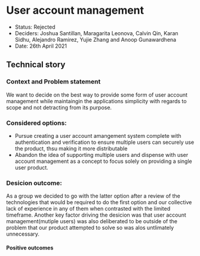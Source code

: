 #  User account management 

* Status: Rejected
* Deciders: Joshua Santillan, Maragarita Leonova, Calvin Qin, Karan Sidhu, Alejandro Ramirez, Yujie Zhang and Anoop Gunawardhena
* Date: 26th April 2021

## Technical story

### Context and Problem statement
We want to decide on the best way to provide some form of user account management while maintaingin the applications simplicity with regards to scope
and not detracting from its purpose.

### Considered options:
* Pursue creating a user account amangement system complete with authentication and verification to ensure multiple users can securely use the product, thsu making it more distributable
* Abandon the idea of supporting multiple users and dispense with user account management as a concept to focus solely on providing a single user product.


### Desicion outcome:
As a group we decided to go with the latter option after a review of the technologies that would be required to do the first option and our collective lack of experience in any of them when contrasted with the limited timeframe. Another key factor driving the desicion was that user account management(mutiple users) was also deliberated to be outside of the problem that our product attempted to solve so was alos untlimately unnecessary.


#### Positive outcomes
